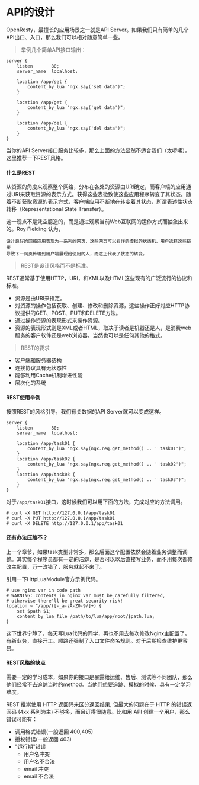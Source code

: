 # API的设计

OpenResty，最擅长的应用场景之一就是API Server。如果我们只有简单的几个API出口、入口，那么我们可以相对随意简单一些。

> 举例几个简单API接口输出：

```
server {
    listen       80;
    server_name  localhost;

    location /app/set {
        content_by_lua "ngx.say('set data')";
    }

    location /app/get {
        content_by_lua "ngx.say('get data')";
    }

    location /app/del {
        content_by_lua "ngx.say('del data')";
    }
}
```

当你的API Server接口服务比较多，那么上面的方法显然不适合我们（太啰嗦）。这里推荐一下REST风格。

#### 什么是REST

从资源的角度来观察整个网络，分布在各处的资源由URI确定，而客户端的应用通过URI来获取资源的表示方式。获得这些表徵致使这些应用程序转变了其状态。随着不断获取资源的表示方式，客户端应用不断地在转变着其状态，所谓表述性状态转移（Representational State Transfer）。

这一观点不是凭空臆造的，而是通过观察当前Web互联网的运作方式而抽象出来的。Roy Fielding 认为，

```
设计良好的网络应用表现为一系列的网页，这些网页可以看作的虚拟的状态机，用户选择这些链接
导致下一网页传输到用户端展现给使用的人，而这正代表了状态的转变。
```

> REST是设计风格而不是标准。

REST通常基于使用HTTP，URI，和XML以及HTML这些现有的广泛流行的协议和标准。

- 资源是由URI来指定。
- 对资源的操作包括获取、创建、修改和删除资源，这些操作正好对应HTTP协议提供的GET、POST、PUT和DELETE方法。
- 通过操作资源的表现形式来操作资源。
- 资源的表现形式则是XML或者HTML，取决于读者是机器还是人，是消费web服务的客户软件还是web浏览器。当然也可以是任何其他的格式。

> REST的要求

- 客户端和服务器结构
- 连接协议具有无状态性
- 能够利用Cache机制增进性能
- 层次化的系统

#### REST使用举例

按照REST的风格引导，我们有关数据的API Server就可以变成这样。

```
server {
    listen       80;
    server_name  localhost;

    location /app/task01 {
        content_by_lua "ngx.say(ngx.req.get_method() .. ' task01')";
    }
    location /app/task02 {
        content_by_lua "ngx.say(ngx.req.get_method() .. ' task02')";
    }
    location /app/task03 {
        content_by_lua "ngx.say(ngx.req.get_method() .. ' task03')";
    }
}
```

对于`/app/task01`接口，这时候我们可以用下面的方法，完成对应的方法调用。

```
# curl -X GET http://127.0.0.1/app/task01
# curl -X PUT http://127.0.0.1/app/task01
# curl -X DELETE http://127.0.0.1/app/task01
```

#### 还有办法压缩不？

上一个章节，如果task类型非常多，那么后面这个配置依然会随着业务调整而调整。其实每个程序员都有一定的洁癖，是否可以以后直接写业务，而不用每次都修改主配置，万一改错了，服务就起不来了。

引用一下HttpLuaModule官方示例代码。

```
# use nginx var in code path
# WARNING: contents in nginx var must be carefully filtered,
# otherwise there'll be great security risk!
location ~ ^/app/([-_a-zA-Z0-9/]+) {
    set $path $1;
    content_by_lua_file /path/to/lua/app/root/$path.lua;
}
```

这下世界宁静了，每天写Lua代码的同学，再也不用去每次修改Nginx主配置了。有新业务，直接开工。顺路还强制了入口文件命名规则。对于后期检查维护更容易。

#### REST风格的缺点

需要一定的学习成本，如果你的接口是暴露给运维、售后、测试等不同团队，那么他们经常不去追踪当时的method。当他们想要追踪、模拟的时候，具有一定学习难度。

REST 推崇使用 HTTP 返回码来区分返回结果, 但最大的问题在于 HTTP 的错误返回码 (4xx 系列为主) 不够多，而且订得很随意。比如用 API 创建一个用户，那么错误可能有：

- 调用格式错误(一般返回 400,405)
- 授权错误(一般返回 403)
- "运行期"错误
    - 用户名冲突
    - 用户名不合法
    - email 冲突
    - email 不合法



